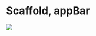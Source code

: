 # Scaffold, appBar

[![](https://www.canva.com/design/DAGNjrBSjjo/QY241y6Ynr-mtM9lzPiXdg/edit?utm_content=DAGNjrBSjjo&utm_campaign=designshare&utm_medium=link2&utm_source=sharebutton)]()